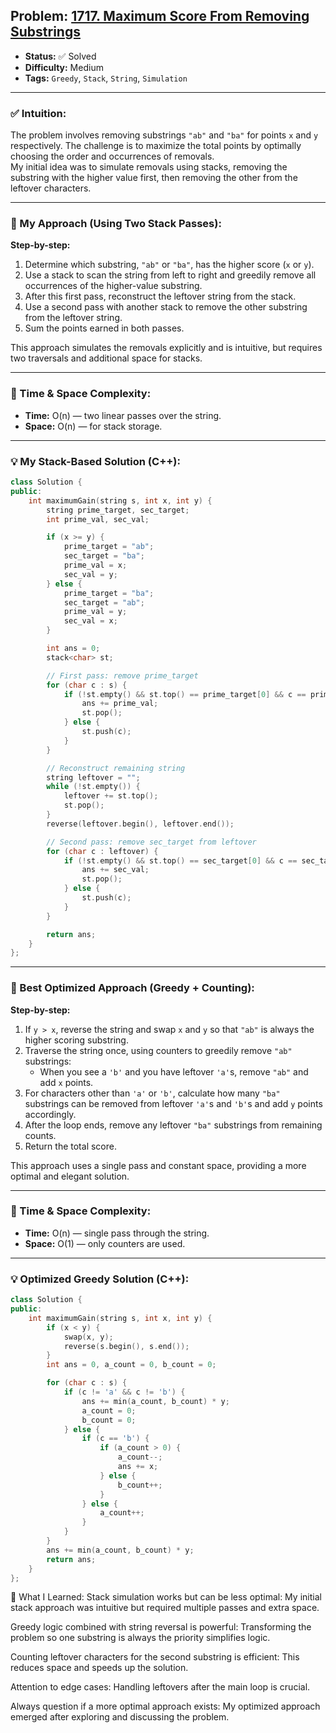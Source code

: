 ## Problem: [1717. Maximum Score From Removing Substrings](https://leetcode.com/problems/maximum-score-from-removing-substrings/)

- **Status:** ✅ Solved  
- **Difficulty:** Medium  
- **Tags:** `Greedy`, `Stack`, `String`, `Simulation`

---

### ✅ Intuition:
The problem involves removing substrings `"ab"` and `"ba"` for points `x` and `y` respectively. The challenge is to maximize the total points by optimally choosing the order and occurrences of removals.  
My initial idea was to simulate removals using stacks, removing the substring with the higher value first, then removing the other from the leftover characters.

---

### 🔹 My Approach (Using Two Stack Passes):

**Step-by-step:**
1. Determine which substring, `"ab"` or `"ba"`, has the higher score (`x` or `y`).
2. Use a stack to scan the string from left to right and greedily remove all occurrences of the higher-value substring.
3. After this first pass, reconstruct the leftover string from the stack.
4. Use a second pass with another stack to remove the other substring from the leftover string.
5. Sum the points earned in both passes.

This approach simulates the removals explicitly and is intuitive, but requires two traversals and additional space for stacks.

---

### 🧠 Time & Space Complexity:
- **Time:** O(n) — two linear passes over the string.  
- **Space:** O(n) — for stack storage.

---

### 💡 My Stack-Based Solution (C++):

```cpp
class Solution {
public:
    int maximumGain(string s, int x, int y) {
        string prime_target, sec_target;
        int prime_val, sec_val;

        if (x >= y) {
            prime_target = "ab";
            sec_target = "ba";
            prime_val = x;
            sec_val = y;
        } else {
            prime_target = "ba";
            sec_target = "ab";
            prime_val = y;
            sec_val = x;
        }

        int ans = 0;
        stack<char> st;

        // First pass: remove prime_target
        for (char c : s) {
            if (!st.empty() && st.top() == prime_target[0] && c == prime_target[1]) {
                ans += prime_val;
                st.pop();
            } else {
                st.push(c);
            }
        }

        // Reconstruct remaining string
        string leftover = "";
        while (!st.empty()) {
            leftover += st.top();
            st.pop();
        }
        reverse(leftover.begin(), leftover.end());

        // Second pass: remove sec_target from leftover
        for (char c : leftover) {
            if (!st.empty() && st.top() == sec_target[0] && c == sec_target[1]) {
                ans += sec_val;
                st.pop();
            } else {
                st.push(c);
            }
        }

        return ans;
    }
};
```
---

### 🔹 Best Optimized Approach (Greedy + Counting):

**Step-by-step:**

1. If `y > x`, reverse the string and swap `x` and `y` so that `"ab"` is always the higher scoring substring.  
2. Traverse the string once, using counters to greedily remove `"ab"` substrings:  
   - When you see a `'b'` and you have leftover `'a'`s, remove `"ab"` and add `x` points.  
3. For characters other than `'a'` or `'b'`, calculate how many `"ba"` substrings can be removed from leftover `'a'`s and `'b'`s and add `y` points accordingly.  
4. After the loop ends, remove any leftover `"ba"` substrings from remaining counts.  
5. Return the total score.

This approach uses a single pass and constant space, providing a more optimal and elegant solution.

---

### 🧠 Time & Space Complexity:
- **Time:** O(n) — single pass through the string.  
- **Space:** O(1) — only counters are used.

---

### 💡 Optimized Greedy Solution (C++):

```cpp
class Solution {
public:
    int maximumGain(string s, int x, int y) {
        if (x < y) {
            swap(x, y);
            reverse(s.begin(), s.end());
        }
        int ans = 0, a_count = 0, b_count = 0;

        for (char c : s) {
            if (c != 'a' && c != 'b') {
                ans += min(a_count, b_count) * y;
                a_count = 0;
                b_count = 0;
            } else {
                if (c == 'b') {
                    if (a_count > 0) {
                        a_count--;
                        ans += x;
                    } else {
                        b_count++;
                    }
                } else {
                    a_count++;
                }
            }
        }
        ans += min(a_count, b_count) * y;
        return ans;
    }
};
```
📝 What I Learned:
Stack simulation works but can be less optimal: My initial stack approach was intuitive but required multiple passes and extra space.

Greedy logic combined with string reversal is powerful: Transforming the problem so one substring is always the priority simplifies logic.

Counting leftover characters for the second substring is efficient: This reduces space and speeds up the solution.

Attention to edge cases: Handling leftovers after the main loop is crucial.

Always question if a more optimal approach exists: My optimized approach emerged after exploring and discussing the problem.
